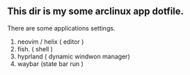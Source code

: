 ## This dir is my some arclinux app dotfile.

There are some applications settings.
1. neovim / helix ( editor )
2. fish. ( shell )
3. hyprland ( dynamic windwon manager)
4. waybar (state bar run )
